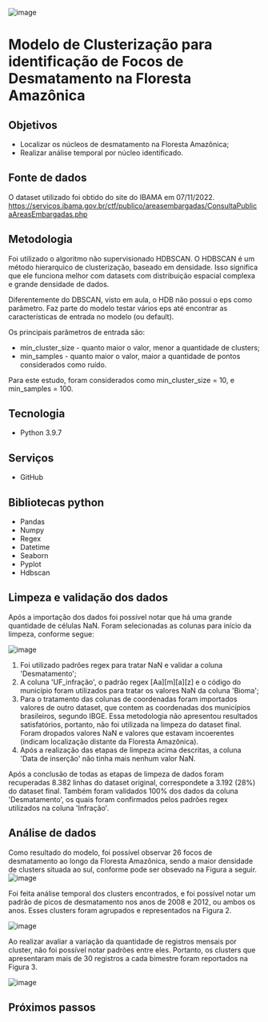 ![image](https://user-images.githubusercontent.com/101889306/203840956-42429811-c974-4f1c-a75e-3baffc4ec628.png)

#                  Modelo de Clusterização para identificação de Focos de Desmatamento na Floresta Amazônica
## Objetivos
- Localizar os núcleos de desmatamento na Floresta Amazônica;
- Realizar análise temporal por núcleo identificado.

## Fonte de dados
O dataset utilizado foi obtido do site do IBAMA em 07/11/2022.
https://servicos.ibama.gov.br/ctf/publico/areasembargadas/ConsultaPublicaAreasEmbargadas.php

## Metodologia
Foi utilizado o algoritmo não supervisionado HDBSCAN.
O HDBSCAN é um método hierarquico de clusterização, baseado em densidade. Isso significa que ele funciona melhor com datasets com distribuição espacial complexa e grande densidade de dados.

Diferentemente do DBSCAN, visto em aula, o HDB não possui o eps como parâmetro. Faz parte do modelo testar vários eps até encontrar as características de entrada no modelo (ou default).

Os principais parâmetros de entrada são:
- min_cluster_size - quanto maior o valor, menor a quantidade de clusters;
- min_samples - quanto maior o valor, maior a quantidade de pontos considerados como ruído.

Para este estudo, foram considerados como min_cluster_size = 10, e min_samples = 100.

## Tecnologia
- Python 3.9.7

## Serviços
- GitHub

## Bibliotecas python
- Pandas
- Numpy
- Regex
- Datetime
- Seaborn
- Pyplot
- Hdbscan

## Limpeza e validação dos dados
Após a importação dos dados foi possível notar que há uma grande quantidade de células NaN. Foram selecionadas as colunas para início da limpeza, conforme segue:

![image](https://user-images.githubusercontent.com/101889306/203857754-4e9a4284-68af-40fc-ae7a-a838ba9c41be.png)

1) Foi utilizado padrões regex para tratar NaN e validar a coluna 'Desmatamento';
2) A coluna 'UF_infração', o padrão regex [Aa][m][a][z] e o código do município foram utilizados para tratar os valores NaN da coluna 'Bioma';
3) Para o tratamento das colunas de coordenadas foram importados valores de outro dataset, que contem as coordenadas dos municípios brasileiros, segundo IBGE. Essa metodologia não apresentou resultados satisfatórios, portanto, não foi utilizada na limpeza do dataset final. Foram dropados valores NaN e valores que estavam incoerentes (indicam localização distante da Floresta Amazônica).
4) Após a realização das etapas de limpeza acima descritas, a coluna 'Data de inserção' não tinha mais nenhum valor NaN.

Após a conclusão de todas as etapas de limpeza de dados foram recuperadas 8.382 linhas do dataset original, correspondete a 3.192 (28%) do dataset final. Também foram validados 100% dos dados da coluna 'Desmatamento', os quais foram confirmados pelos padrões regex utilizados na coluna 'Infração'.

## Análise de dados

Como resultado do modelo, foi possível observar 26 focos de desmatamento ao longo da Floresta Amazônica, sendo a maior densidade de clusters situada ao sul, conforme pode ser obsevado na Figura a seguir.
![image](https://user-images.githubusercontent.com/101889306/203857799-84bb4a25-4f8c-46a4-bb26-e9678132903b.png)

Foi feita análise temporal dos clusters encontrados, e foi possível notar um padrão de picos de desmatamento nos anos de 2008 e 2012, ou ambos os anos. Esses clusters foram agrupados e representados na Figura 2.

![image](https://user-images.githubusercontent.com/101889306/203858441-8d0d60d1-22a2-4cbc-a713-b99ab5f996a4.png)

Ao realizar avaliar a variação da quantidade de registros mensais por cluster, não foi possível notar padrões entre eles. Portanto, os clusters que apresentaram mais de 30 registros a cada bimestre foram reportados na Figura 3.

![image](https://user-images.githubusercontent.com/101889306/203859141-cb1ba5bf-d302-4b5e-9909-67e3bff50dca.png)

## Próximos passos
